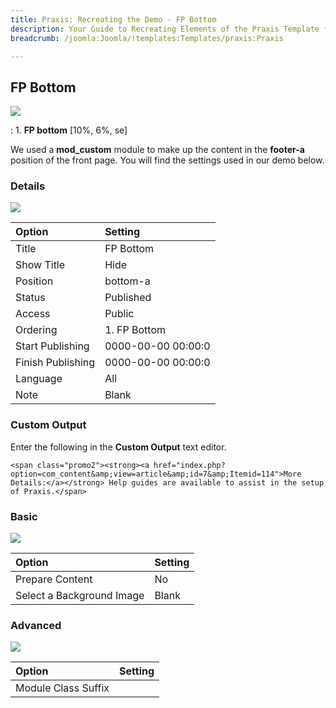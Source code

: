 ```yaml
---
title: Praxis: Recreating the Demo - FP Bottom
description: Your Guide to Recreating Elements of the Praxis Template for Joomla
breadcrumb: /joomla:Joomla/!templates:Templates/praxis:Praxis

---
```


FP Bottom
-----
![][demo]

:   1. **FP bottom** [10%, 6%, se]

We used a **mod_custom** module to make up the content in the **footer-a** position of the front page. You will find the settings used in our demo below.

### Details
![][demo2]

| Option            | Setting            |  
| :---------------- | :----------------- |  
| Title             | FP Bottom          |  
| Show Title        | Hide               |  
| Position          | bottom-a           |  
| Status            | Published          |  
| Access            | Public             |  
| Ordering          | 1. FP Bottom       |  
| Start Publishing  | 0000-00-00 00:00:0 |  
| Finish Publishing | 0000-00-00 00:00:0 |  
| Language          | All                |  
| Note              | Blank              |  

### Custom Output
Enter the following in the **Custom Output** text editor.

~~~
<span class="promo2"><strong><a href="index.php?option=com_content&amp;view=article&amp;id=7&amp;Itemid=114">More Details:</a></strong> Help guides are available to assist in the setup of Praxis.</span>
~~~

### Basic
![][demo3]

| Option                    | Setting |  
| :------------------------ | :------ |  
| Prepare Content           | No      |  
| Select a Background Image | Blank   |  

### Advanced
![][demo4]

| Option              | Setting |  
| :------------------ | :------ |  
| Module Class Suffix |         |  

[demo]: assets/demo_9.jpeg
[demo2]: assets/bottom_1.jpeg
[demo3]: assets/bottom_2.jpeg
[demo4]: assets/bottom_3.jpeg